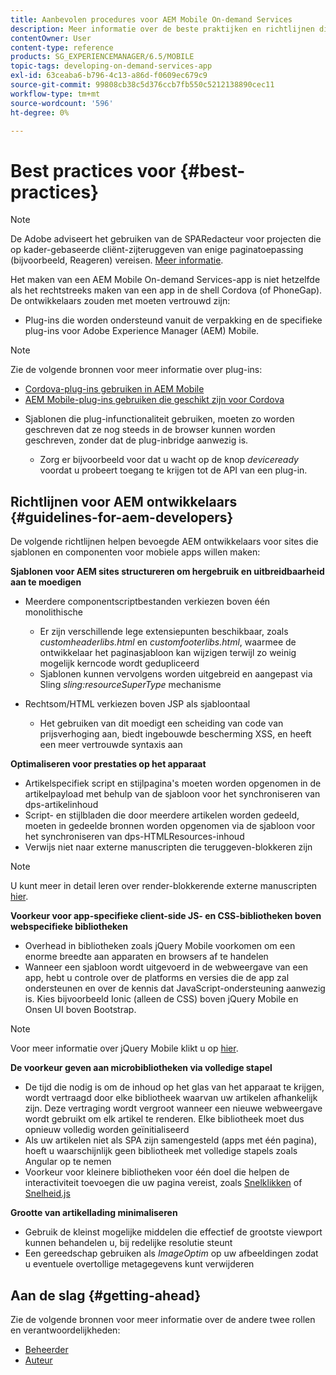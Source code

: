 ```yaml
---
title: Aanbevolen procedures voor AEM Mobile On-demand Services
description: Meer informatie over de beste praktijken en richtlijnen die bevoegde ontwikkelaars van Adobe Experience Manager (AEM) helpen voor sites die sjablonen en componenten voor mobiele apps willen maken.
contentOwner: User
content-type: reference
products: SG_EXPERIENCEMANAGER/6.5/MOBILE
topic-tags: developing-on-demand-services-app
exl-id: 63ceaba6-b796-4c13-a86d-f0609ec679c9
source-git-commit: 99808cb38c5d376ccb7fb550c5212138890cec11
workflow-type: tm+mt
source-wordcount: '596'
ht-degree: 0%

---
```


# Best practices voor {#best-practices}

>[!NOTE]
>
>De Adobe adviseert het gebruiken van de SPARedacteur voor projecten die op kader-gebaseerde cliënt-zijteruggeven van enige paginatoepassing (bijvoorbeeld, Reageren) vereisen. [Meer informatie](/help/sites-developing/spa-overview.md).

Het maken van een AEM Mobile On-demand Services-app is niet hetzelfde als het rechtstreeks maken van een app in de shell Cordova (of PhoneGap). De ontwikkelaars zouden met moeten vertrouwd zijn:

* Plug-ins die worden ondersteund vanuit de verpakking en de specifieke plug-ins voor Adobe Experience Manager (AEM) Mobile.

>[!NOTE]
>
>Zie de volgende bronnen voor meer informatie over plug-ins:
>
>* [Cordova-plug-ins gebruiken in AEM Mobile](https://helpx.adobe.com/digital-publishing-solution/help/cordova-api.html)
>* [AEM Mobile-plug-ins gebruiken die geschikt zijn voor Cordova](https://helpx.adobe.com/digital-publishing-solution/help/app-runtime-api.html)
>

* Sjablonen die plug-infunctionaliteit gebruiken, moeten zo worden geschreven dat ze nog steeds in de browser kunnen worden geschreven, zonder dat de plug-inbridge aanwezig is.

   * Zorg er bijvoorbeeld voor dat u wacht op de knop *deviceready* voordat u probeert toegang te krijgen tot de API van een plug-in.

## Richtlijnen voor AEM ontwikkelaars {#guidelines-for-aem-developers}

De volgende richtlijnen helpen bevoegde AEM ontwikkelaars voor sites die sjablonen en componenten voor mobiele apps willen maken:

**Sjablonen voor AEM sites structureren om hergebruik en uitbreidbaarheid aan te moedigen**

* Meerdere componentscriptbestanden verkiezen boven één monolithische

   * Er zijn verschillende lege extensiepunten beschikbaar, zoals *customheaderlibs.html* en *customfooterlibs.html*, waarmee de ontwikkelaar het paginasjabloon kan wijzigen terwijl zo weinig mogelijk kerncode wordt gedupliceerd
   * Sjablonen kunnen vervolgens worden uitgebreid en aangepast via Sling *sling:resourceSuperType* mechanisme

* Rechtsom/HTML verkiezen boven JSP als sjabloontaal

   * Het gebruiken van dit moedigt een scheiding van code van prijsverhoging aan, biedt ingebouwde bescherming XSS, en heeft een meer vertrouwde syntaxis aan

**Optimaliseren voor prestaties op het apparaat**

* Artikelspecifiek script en stijlpagina&#39;s moeten worden opgenomen in de artikelpayload met behulp van de sjabloon voor het synchroniseren van dps-artikelinhoud
* Script- en stijlbladen die door meerdere artikelen worden gedeeld, moeten in gedeelde bronnen worden opgenomen via de sjabloon voor het synchroniseren van dps-HTMLResources-inhoud
* Verwijs niet naar externe manuscripten die teruggeven-blokkeren zijn

>[!NOTE]
>
>U kunt meer in detail leren over render-blokkerende externe manuscripten [hier](https://developers.google.com/speed/docs/insights/BlockingJS).

**Voorkeur voor app-specifieke client-side JS- en CSS-bibliotheken boven webspecifieke bibliotheken**

* Overhead in bibliotheken zoals jQuery Mobile voorkomen om een enorme breedte aan apparaten en browsers af te handelen
* Wanneer een sjabloon wordt uitgevoerd in de webweergave van een app, hebt u controle over de platforms en versies die de app zal ondersteunen en over de kennis dat JavaScript-ondersteuning aanwezig is. Kies bijvoorbeeld Ionic (alleen de CSS) boven jQuery Mobile en Onsen UI boven Bootstrap.

>[!NOTE]
>
>Voor meer informatie over jQuery Mobile klikt u op [hier](https://jquerymobile.com/browser-support/1.4/).

**De voorkeur geven aan microbibliotheken via volledige stapel**

* De tijd die nodig is om de inhoud op het glas van het apparaat te krijgen, wordt vertraagd door elke bibliotheek waarvan uw artikelen afhankelijk zijn. Deze vertraging wordt vergroot wanneer een nieuwe webweergave wordt gebruikt om elk artikel te renderen. Elke bibliotheek moet dus opnieuw volledig worden geïnitialiseerd
* Als uw artikelen niet als SPA zijn samengesteld (apps met één pagina), hoeft u waarschijnlijk geen bibliotheek met volledige stapels zoals Angular op te nemen
* Voorkeur voor kleinere bibliotheken voor één doel die helpen de interactiviteit toevoegen die uw pagina vereist, zoals [Snelklikken](https://github.com/ftlabs/fastclick) of [Snelheid.js](https://velocityjs.org)

**Grootte van artikellading minimaliseren**

* Gebruik de kleinst mogelijke middelen die effectief de grootste viewport kunnen behandelen u, bij redelijke resolutie steunt
* Een gereedschap gebruiken als *ImageOptim* op uw afbeeldingen zodat u eventuele overtollige metagegevens kunt verwijderen

## Aan de slag {#getting-ahead}

Zie de volgende bronnen voor meer informatie over de andere twee rollen en verantwoordelijkheden:

* [Beheerder](/help/mobile/aem-mobile.md)
* [Auteur](/help/mobile/aem-mobile-on-demand.md)
